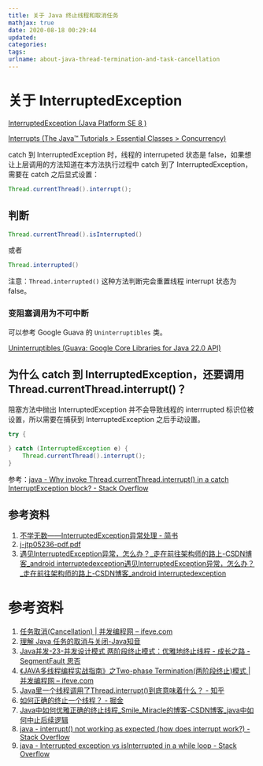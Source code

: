 ```yaml
---
title: 关于 Java 终止线程和取消任务
mathjax: true
date: 2020-08-18 00:29:44
updated:
categories:
tags:
urlname: about-java-thread-termination-and-task-cancellation
---
```




<!-- more -->



# 关于 InterruptedException

[InterruptedException (Java Platform SE 8 )](https://docs.oracle.com/javase/8/docs/api/java/lang/InterruptedException.html)

[Interrupts (The Java™ Tutorials > Essential Classes > Concurrency)](https://docs.oracle.com/javase/tutorial/essential/concurrency/interrupt.html)

catch 到 InterruptedException 时，线程的 interrupeted 状态是 false，如果想让上层调用的方法知道在本方法执行过程中 catch 到了 InterruptedException，需要在 catch 之后显式设置：

```java
Thread.currentThread().interrupt();
```



## 判断

```java
Thread.currentThread().isInterrupted()
```

或者

```java
Thread.interrupted()
```

注意：`Thread.interrupted()` 这种方法判断完会重置线程 interrupt 状态为 false。



### 变阻塞调用为不可中断

可以参考 Google Guava 的 `Uninterruptibles` 类。

[Uninterruptibles (Guava: Google Core Libraries for Java 22.0 API)](https://guava.dev/releases/22.0/api/docs/com/google/common/util/concurrent/Uninterruptibles.html)





## 为什么 catch 到 InterruptedException，还要调用 Thread.currentThread.interrupt()？

阻塞方法中抛出 InterruptedException 并不会导致线程的 interrrupted 标识位被设置，所以需要在捕获到 InterruptedException 之后手动设置。

```java
try {

} catch (InterruptedException e) {
    Thread.currentThread().interrupt();
}
```

参考：[java - Why invoke Thread.currentThread.interrupt() in a catch InterruptException block? - Stack Overflow](https://stackoverflow.com/questions/4906799/why-invoke-thread-currentthread-interrupt-in-a-catch-interruptexception-block)







## 参考资料

1. [不学无数——InterruptedException异常处理 - 简书](https://www.jianshu.com/p/a8abe097d4ed)
2. [j-jtp05236-pdf.pdf](https://www.ibm.com/developerworks/library/j-jtp05236/j-jtp05236-pdf.pdf)
3. [遇见InterruptedException异常，怎么办？_走在前往架构师的路上-CSDN博客_android interruptedexception](https://blog.csdn.net/Androidlushangderen/article/details/54984681)[遇见InterruptedException异常，怎么办？_走在前往架构师的路上-CSDN博客_android interruptedexception](https://blog.csdn.net/Androidlushangderen/article/details/54984681)







# 参考资料

1. [任务取消(Cancellation) | 并发编程网 – ifeve.com](http://ifeve.com/cancellation/)
2. [理解 Java 任务的取消与关闭-Java知音](https://www.javazhiyin.com/21013.html)
3. [Java并发-23-并发设计模式 两阶段终止模式：优雅地终止线程 - 成长之路 - SegmentFault 思否](https://segmentfault.com/a/1190000019759286)
4. [《JAVA多线程编程实战指南》之Two-phase Termination(两阶段终止)模式 | 并发编程网 – ifeve.com](http://ifeve.com/java-two-phase-termination/)
5. [Java里一个线程调用了Thread.interrupt()到底意味着什么？ - 知乎](https://www.zhihu.com/question/41048032)
6. [如何正确的终止一个线程？ - 掘金](https://juejin.im/post/6844903862982148103)
7. [Java中如何优雅正确的终止线程_Smile_Miracle的博客-CSDN博客_java中如何中止后续逻辑](https://blog.csdn.net/Smile_Miracle/article/details/71550548)
8. [java - interrupt() not working as expected (how does interrupt work?) - Stack Overflow](https://stackoverflow.com/questions/8050235/interrupt-not-working-as-expected-how-does-interrupt-work)
9. [java - Interrupted exception vs isInterrupted in a while loop - Stack Overflow](https://stackoverflow.com/questions/14953409/interrupted-exception-vs-isinterrupted-in-a-while-loop)